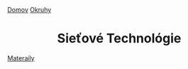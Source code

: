 <div align="center">
<div align="left">
    <a href="/README.md">Domov</a>
    <a href="../OKRUHY.md#sieťové-technológie">Okruhy</a>
</div>

# Sieťové Technológie

</div>

[Materaily](https://drive.google.com/drive/folders/1sORb5u95Woq50f_PpbSa_dskZtPmBkpl?usp=sharing)